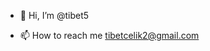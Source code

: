 - 👋 Hi, I’m @tibet5

<!-- 👀 I’m interested in 
 🌱 I’m currently learning C++
💞️ I’m looking to collaborate -->
- 📫 How to reach me <a href="mailto:tibetcelik2@gmail.com">tibetcelik2@gmail.com</a>

<!---
tibet5/tibet5 is a ✨ special ✨ repository because its `README.md` (this file) appears on your GitHub profile.
You can click the Preview link to take a look at your changes.
--->
